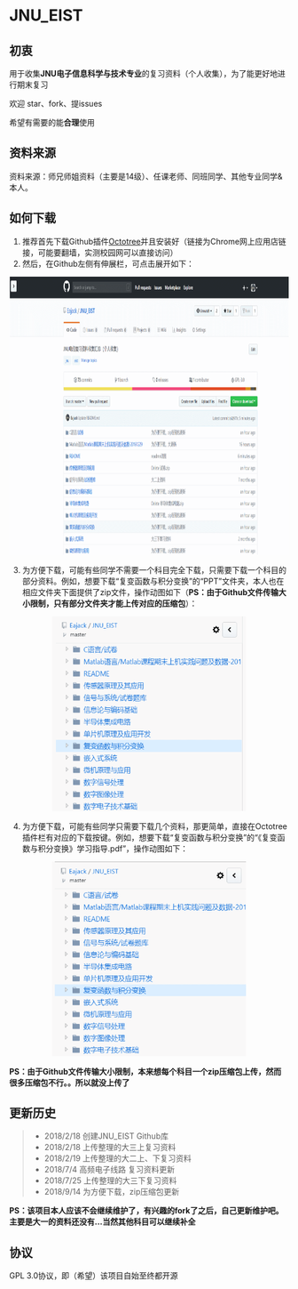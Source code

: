# JNU_EIST

## 初衷
用于收集**JNU电子信息科学与技术专业**的复习资料（个人收集），为了能更好地进行期末复习

欢迎 star、fork、提issues

希望有需要的能**合理**使用

## 资料来源
资料来源：师兄师姐资料（主要是14级）、任课老师、同班同学、其他专业同学&本人。

## 如何下载
1. 推荐首先下载Github插件[Octotree](https://chrome.google.com/webstore/detail/octotree/bkhaagjahfmjljalopjnoealnfndnagc?utm_source=chrome-ntp-icon)并且安装好（链接为Chrome网上应用店链接，可能要翻墙，实测校园网可以直接访问）
2. 然后，在Github左侧有伸展栏，可点击展开如下：

<div align="center">
<img src="https://github.com/Eajack/JNU_EIST/blob/master/README/howToDownload-Step2.gif" height="500" width="1500" >
 </div>

3. 为方便下载，可能有些同学不需要一个科目完全下载，只需要下载一个科目的部分资料。例如，想要下载“复变函数与积分变换”的“PPT”文件夹，本人也在相应文件夹下面提供了zip文件，操作动图如下（**PS：由于Github文件传输大小限制，只有部分文件夹才能上传对应的压缩包**）：

<div align="center">
<img src="https://github.com/Eajack/JNU_EIST/blob/master/README/howToDownload-Step3.gif" height="350" width="350" >
 </div>

4. 为方便下载，可能有些同学只需要下载几个资料，那更简单，直接在Octotree插件栏有对应的下载按键。例如，想要下载“复变函数与积分变换”的“《复变函数与积分变换》学习指导.pdf”，操作动图如下：

<div align="center">
<img src="https://github.com/Eajack/JNU_EIST/blob/master/README/howToDownload-Step4.gif" height="350" width="350" >
 </div>


**PS：由于Github文件传输大小限制，本来想每个科目一个zip压缩包上传，然而很多压缩包不行。。所以就没上传了**
## 更新历史

>* 2018/2/18 创建JNU_EIST Github库
>* 2018/2/18 上传整理的大三上复习资料
>* 2018/2/19 上传整理的大二上、下复习资料
>* 2018/7/4 高频电子线路 复习资料更新
>* 2018/7/25 上传整理的大三下复习资料
>* 2018/9/14 为方便下载，zip压缩包更新

**PS：该项目本人应该不会继续维护了，有兴趣的fork了之后，自己更新维护吧。主要是大一的资料还没有…当然其他科目可以继续补全**

## 协议

GPL 3.0协议，即（希望）该项目自始至终都开源
